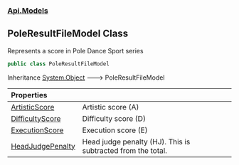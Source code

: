 ### [Api.Models](Api_Models.md 'Api.Models')
## PoleResultFileModel Class
Represents a score in Pole Dance Sport series  
```csharp
public class PoleResultFileModel
```

Inheritance [System.Object](https://docs.microsoft.com/en-us/dotnet/api/System.Object 'System.Object') &#129106; PoleResultFileModel  

| Properties | |
| :--- | :--- |
| [ArtisticScore](Api_Models_PoleResultFileModel_ArtisticScore.md 'Api.Models.PoleResultFileModel.ArtisticScore') | Artistic score (A)<br/> |
| [DifficultyScore](Api_Models_PoleResultFileModel_DifficultyScore.md 'Api.Models.PoleResultFileModel.DifficultyScore') | Difficulty score (D)<br/> |
| [ExecutionScore](Api_Models_PoleResultFileModel_ExecutionScore.md 'Api.Models.PoleResultFileModel.ExecutionScore') | Execution score (E)<br/> |
| [HeadJudgePenalty](Api_Models_PoleResultFileModel_HeadJudgePenalty.md 'Api.Models.PoleResultFileModel.HeadJudgePenalty') | Head judge penalty (HJ). This is subtracted from the total.<br/> |

